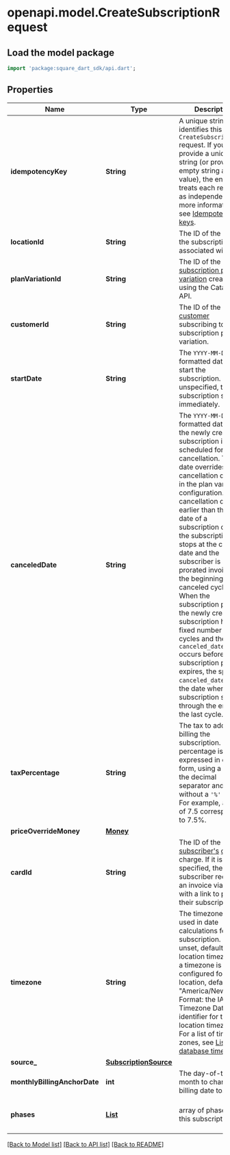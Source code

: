 # openapi.model.CreateSubscriptionRequest

## Load the model package
```dart
import 'package:square_dart_sdk/api.dart';
```

## Properties
Name | Type | Description | Notes
------------ | ------------- | ------------- | -------------
**idempotencyKey** | **String** | A unique string that identifies this `CreateSubscription` request. If you do not provide a unique string (or provide an empty string as the value), the endpoint treats each request as independent.  For more information, see [Idempotency keys](https://developer.squareup.com/docs/build-basics/common-api-patterns/idempotency). | [optional] 
**locationId** | **String** | The ID of the location the subscription is associated with. | 
**planVariationId** | **String** | The ID of the [subscription plan variation](https://developer.squareup.com/docs/subscriptions-api/plans-and-variations#plan-variations) created using the Catalog API. | [optional] 
**customerId** | **String** | The ID of the [customer](https://developer.squareup.com/reference/square_2023-12-13/objects/Customer) subscribing to the subscription plan variation. | 
**startDate** | **String** | The `YYYY-MM-DD`-formatted date to start the subscription.  If it is unspecified, the subscription starts immediately. | [optional] 
**canceledDate** | **String** | The `YYYY-MM-DD`-formatted date when the newly created subscription is scheduled for cancellation.   This date overrides the cancellation date set in the plan variation configuration. If the cancellation date is earlier than the end date of a subscription cycle, the subscription stops at the canceled date and the subscriber is sent a prorated invoice at the beginning of the canceled cycle.   When the subscription plan of the newly created subscription has a fixed number of cycles and the `canceled_date` occurs before the subscription plan expires, the specified `canceled_date` sets the date when the subscription  stops through the end of the last cycle. | [optional] 
**taxPercentage** | **String** | The tax to add when billing the subscription. The percentage is expressed in decimal form, using a `'.'` as the decimal separator and without a `'%'` sign. For example, a value of 7.5 corresponds to 7.5%. | [optional] 
**priceOverrideMoney** | [**Money**](Money.md) |  | [optional] 
**cardId** | **String** | The ID of the [subscriber's](https://developer.squareup.com/reference/square_2023-12-13/objects/Customer) [card](https://developer.squareup.com/reference/square_2023-12-13/objects/Card) to charge. If it is not specified, the subscriber receives an invoice via email with a link to pay for their subscription. | [optional] 
**timezone** | **String** | The timezone that is used in date calculations for the subscription. If unset, defaults to the location timezone. If a timezone is not configured for the location, defaults to \"America/New_York\". Format: the IANA Timezone Database identifier for the location timezone. For a list of time zones, see [List of tz database time zones](https://en.wikipedia.org/wiki/List_of_tz_database_time_zones). | [optional] 
**source_** | [**SubscriptionSource**](SubscriptionSource.md) |  | [optional] 
**monthlyBillingAnchorDate** | **int** | The day-of-the-month to change the billing date to. | [optional] 
**phases** | [**List<Phase>**](Phase.md) | array of phases for this subscription | [optional] [default to const []]

[[Back to Model list]](../README.md#documentation-for-models) [[Back to API list]](../README.md#documentation-for-api-endpoints) [[Back to README]](../README.md)


